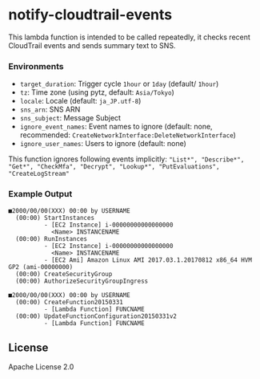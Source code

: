 # notify-cloudtrail-events

This lambda function is intended to be called repeatedly, it checks recent CloudTrail events and sends summary text to SNS.

### Environments

- ```target_duration```: Trigger cycle ```1hour``` or ```1day``` (default/ ```1hour```)
- ```tz```: Time zone (using pytz, default: ```Asia/Tokyo```)
- ```locale```: Locale (default: ```ja_JP.utf-8```)
- ```sns_arn```: SNS ARN
- ```sns_subject```: Message Subject
- ```ignore_event_names```: Event names to ignore (default: none, recommended: ```CreateNetworkInterface:DeleteNetworkInterface```)
- ```ignore_user_names```: Users to ignore (default: none)

This function ignores following events implicitly:
```"List*", "Describe*", "Get*", "CheckMfa", "Decrypt", "Lookup*", "PutEvaluations", "CreateLogStream"```

### Example Output

```
■2000/00/00(XXX) 00:00 by USERNAME
  (00:00) StartInstances
          - [EC2 Instance] i-00000000000000000
            <Name> INSTANCENAME
  (00:00) RunInstances
          - [EC2 Instance] i-00000000000000000
            <Name> INSTANCENAME
          - [EC2 Ami] Amazon Linux AMI 2017.03.1.20170812 x86_64 HVM GP2 (ami-00000000)
  (00:00) CreateSecurityGroup
  (00:00) AuthorizeSecurityGroupIngress

■2000/00/00(XXX) 00:00 by USERNAME
  (00:00) CreateFunction20150331
          - [Lambda Function] FUNCNAME
  (00:00) UpdateFunctionConfiguration20150331v2
          - [Lambda Function] FUNCNAME
```

## License

Apache License 2.0
